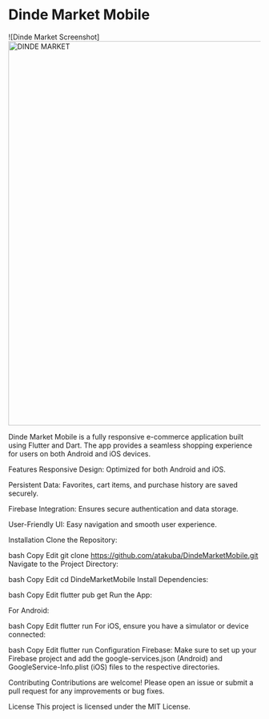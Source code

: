 # Dinde Market Mobile

![Dinde Market Screenshot]<img width="1050" height="768" alt="DINDE MARKET" src="https://github.com/user-attachments/assets/239c8ddb-2e97-489e-b2e6-fa21fc3ac822" />

Dinde Market Mobile is a fully responsive e-commerce application built using Flutter and Dart. The app provides a seamless shopping experience for users on both Android and iOS devices.

Features
Responsive Design: Optimized for both Android and iOS.

Persistent Data: Favorites, cart items, and purchase history are saved securely.

Firebase Integration: Ensures secure authentication and data storage.

User-Friendly UI: Easy navigation and smooth user experience.

Installation
Clone the Repository:

bash
Copy
Edit
git clone https://github.com/atakuba/DindeMarketMobile.git
Navigate to the Project Directory:

bash
Copy
Edit
cd DindeMarketMobile
Install Dependencies:

bash
Copy
Edit
flutter pub get
Run the App:

For Android:

bash
Copy
Edit
flutter run
For iOS, ensure you have a simulator or device connected:

bash
Copy
Edit
flutter run
Configuration
Firebase: Make sure to set up your Firebase project and add the google-services.json (Android) and GoogleService-Info.plist (iOS) files to the respective directories.

Contributing
Contributions are welcome! Please open an issue or submit a pull request for any improvements or bug fixes.

License
This project is licensed under the MIT License.
